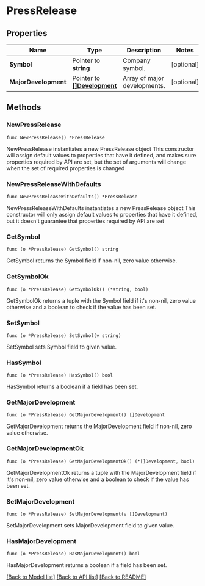 # PressRelease

## Properties

Name | Type | Description | Notes
------------ | ------------- | ------------- | -------------
**Symbol** | Pointer to **string** | Company symbol. | [optional] 
**MajorDevelopment** | Pointer to [**[]Development**](Development.md) | Array of major developments. | [optional] 

## Methods

### NewPressRelease

`func NewPressRelease() *PressRelease`

NewPressRelease instantiates a new PressRelease object
This constructor will assign default values to properties that have it defined,
and makes sure properties required by API are set, but the set of arguments
will change when the set of required properties is changed

### NewPressReleaseWithDefaults

`func NewPressReleaseWithDefaults() *PressRelease`

NewPressReleaseWithDefaults instantiates a new PressRelease object
This constructor will only assign default values to properties that have it defined,
but it doesn't guarantee that properties required by API are set

### GetSymbol

`func (o *PressRelease) GetSymbol() string`

GetSymbol returns the Symbol field if non-nil, zero value otherwise.

### GetSymbolOk

`func (o *PressRelease) GetSymbolOk() (*string, bool)`

GetSymbolOk returns a tuple with the Symbol field if it's non-nil, zero value otherwise
and a boolean to check if the value has been set.

### SetSymbol

`func (o *PressRelease) SetSymbol(v string)`

SetSymbol sets Symbol field to given value.

### HasSymbol

`func (o *PressRelease) HasSymbol() bool`

HasSymbol returns a boolean if a field has been set.

### GetMajorDevelopment

`func (o *PressRelease) GetMajorDevelopment() []Development`

GetMajorDevelopment returns the MajorDevelopment field if non-nil, zero value otherwise.

### GetMajorDevelopmentOk

`func (o *PressRelease) GetMajorDevelopmentOk() (*[]Development, bool)`

GetMajorDevelopmentOk returns a tuple with the MajorDevelopment field if it's non-nil, zero value otherwise
and a boolean to check if the value has been set.

### SetMajorDevelopment

`func (o *PressRelease) SetMajorDevelopment(v []Development)`

SetMajorDevelopment sets MajorDevelopment field to given value.

### HasMajorDevelopment

`func (o *PressRelease) HasMajorDevelopment() bool`

HasMajorDevelopment returns a boolean if a field has been set.


[[Back to Model list]](../README.md#documentation-for-models) [[Back to API list]](../README.md#documentation-for-api-endpoints) [[Back to README]](../README.md)


